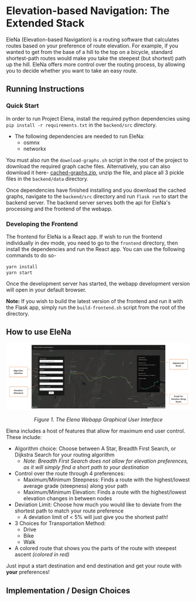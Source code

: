 
# Elevation-based Navigation: The Extended Stack
EleNa (Elevation-based Navigation) is a routing software that calculates routes based on your preference of route elevation. For example, if you wanted to get from the base of a hill to the top on a bicycle, standard shortest-path routes would make you take the steepest (but shortest) path up the hill. EleNa offers more control over the routing process, by allowing you to decide whether you want to take an easy route.

## Running Instructions
### Quick Start
In order to run Project Elena, install the required python dependencies using `pip install -r requirements.txt` in the `backend/src` directory.
- The following dependencies are needed to run EleNa:
	- osmnx
	- networkx

You must also run the `download-graphs.sh` script in the root of the project to download the required graph cache files. Alternatively, you can also download it here- [cached-graphs.zip](https://www.dropbox.com/s/fgxt8y9eegkyqs7/cached_graphs.zip?dl=0), unzip the file, and place all 3 pickle files in the `backend/data` directory.

Once dependencies have finished installing and you download the cached graphs, navigate to the `backend/src` directory and run `flask run` to start the backend server. The backend server serves both the api for EleNa's processing and the frontend of the webapp.

### Developing the Frontend
The frontend for EleNa is a React app. If wish to run the frontend individually in dev mode, you need to go to the `frontend` directory, then install the dependencies and run the React app. You can use the following commands to do so-
```
yarn install
yarn start
```
Once the development server has started, the webapp development version will open in your default browser.

**Note:** If you wish to build the latest version of the frontend and run it with the Flask app, simply run the `build-frontend.sh` script from the root of the directory.



## How to use EleNa
  
![Screenshot of Elena System](images/elena-screenshot.png)
<p align="center"> <i>Figure 1. The Elena Webapp Graphical User Interface</i></p>

Elena includes a host of features that allow for maximum end user control. These include:
- Algorithm choice: Choose between A Star, Breadth First Search, or Dijkstra Search for your routing algorithm
	- _Note: Breadth First Search does not allow for elevation preferences, as it will simply find a short path to your destination_
- Control over the route through 4 preferences:
	- Maximum/Minimum Steepness: Finds a route with the highest/lowest average grade (steepness) along your path
	- Maximum/Minimum Elevation: Finds a route with the highest/lowest elevation changes in between nodes
- Deviation Limit: Choose how much you would like to deviate from the shortest path to match your route preference
	- A deviation limit of < 5% will just give you the shortest path!
- 3 Choices for Transportation Method:
	- Drive
	- Bike
	- Walk
- A colored route that shows you the parts of the route with steepest ascent _(colored in red)_

Just input a start destination and end destination and get your route with <b>your</b> preferences!

## Implementation / Design Choices




